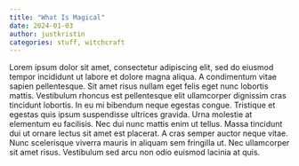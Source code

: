```yaml
---
title: "What Is Magical"
date: 2024-01-03
author: justkristin
categories: stuff, witchcraft
---
```

Lorem ipsum dolor sit amet, consectetur adipiscing elit, sed do eiusmod tempor incididunt ut labore et dolore magna aliqua. A condimentum vitae sapien pellentesque. Sit amet risus nullam eget felis eget nunc lobortis mattis. Vestibulum rhoncus est pellentesque elit ullamcorper dignissim cras tincidunt lobortis. In eu mi bibendum neque egestas congue. Tristique et egestas quis ipsum suspendisse ultrices gravida. Urna molestie at elementum eu facilisis. Nec dui nunc mattis enim ut tellus. Massa tincidunt dui ut ornare lectus sit amet est placerat. A cras semper auctor neque vitae. Nunc scelerisque viverra mauris in aliquam sem fringilla ut. Nec ullamcorper sit amet risus. Vestibulum sed arcu non odio euismod lacinia at quis.
